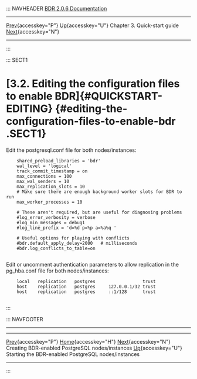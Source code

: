 ::: NAVHEADER
  [BDR 2.0.6 Documentation](index.md)                                                                                                                                      
  ---------------------------------------------------------------------------------------------------- -------------------------------------- ------------------------------ -------------------------------------------------------------------------------------------------------
  [Prev](quickstart-instances.md "Creating BDR-enabled PostgreSQL nodes/instances"){accesskey="P"}   [Up](quickstart.md){accesskey="U"}    Chapter 3. Quick-start guide    [Next](quickstart-starting.md "Starting the BDR-enabled PostgreSQL nodes/instances"){accesskey="N"}

------------------------------------------------------------------------
:::

::: SECT1
# [3.2. Editing the configuration files to enable BDR]{#QUICKSTART-EDITING} {#editing-the-configuration-files-to-enable-bdr .SECT1}

Edit the postgresql.conf file for both nodes/instances:

``` PROGRAMLISTING
    shared_preload_libraries = 'bdr'
    wal_level = 'logical'
    track_commit_timestamp = on
    max_connections = 100
    max_wal_senders = 10
    max_replication_slots = 10
    # Make sure there are enough background worker slots for BDR to run
    max_worker_processes = 10

    # These aren't required, but are useful for diagnosing problems
    #log_error_verbosity = verbose
    #log_min_messages = debug1
    #log_line_prefix = 'd=%d p=%p a=%a%q '

    # Useful options for playing with conflicts
    #bdr.default_apply_delay=2000   # milliseconds
    #bdr.log_conflicts_to_table=on
    
```

Edit or uncomment authentication parameters to allow replication in the
pg_hba.conf file for both nodes/instances:

``` PROGRAMLISTING
    local   replication   postgres                  trust
    host    replication   postgres     127.0.0.1/32 trust
    host    replication   postgres     ::1/128      trust
    
```
:::

::: NAVFOOTER

------------------------------------------------------------------------

  -------------------------------------------------- -------------------------------------- -----------------------------------------------------
  [Prev](quickstart-instances.md){accesskey="P"}     [Home](index.md){accesskey="H"}          [Next](quickstart-starting.md){accesskey="N"}
  Creating BDR-enabled PostgreSQL nodes/instances     [Up](quickstart.md){accesskey="U"}    Starting the BDR-enabled PostgreSQL nodes/instances
  -------------------------------------------------- -------------------------------------- -----------------------------------------------------
:::
